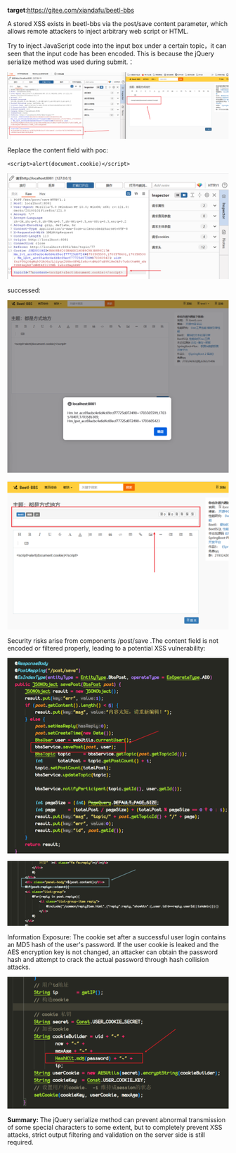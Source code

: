 **target**:https://gitee.com/xiandafu/beetl-bbs

A stored XSS exists in beetl-bbs via the post/save content parameter, which allows remote attackers to inject arbitrary web script or HTML.

Try to inject JavaScript code into the input box under a certain topic，it can seen that the input code has been encoded. This is because the jQuery serialize method was used during submit.：

![image-20231226234426984](image/stored%20xss%20in%20beetl-bbs/image-20231226234426984.png)

Replace the content field with poc:

```
<script>alert(document.cookie)</script>
```

![image-20231226234508906](image/stored%20xss%20in%20beetl-bbs/image-20231226234508906.png)

successed:

![image-20231226234545181](image/stored%20xss%20in%20beetl-bbs/image-20231226234545181.png)

![image-20231226234709641](image/stored%20xss%20in%20beetl-bbs/image-20231226234709641.png)

Security risks arise from components /post/save .The content field is not encoded or filtered properly, leading to a potential XSS vulnerability:

![image-20231226235149123](image/stored%20xss%20in%20beetl-bbs/image-20231226235149123.png)

![image-20231226235251696](image/stored%20xss%20in%20beetl-bbs/image-20231226235251696.png)

Information Exposure: The cookie set after a successful user login contains an MD5 hash of the user's password. If the user cookie is leaked and the AES encryption key is not changed, an attacker can obtain the password hash and attempt to crack the actual password through hash collision attacks.

![image-20231226235442632](image/stored%20xss%20in%20beetl-bbs/image-20231226235442632.png)

**Summary:** The jQuery serialize method can prevent abnormal transmission of some special characters to some extent, but to completely prevent XSS attacks, strict output filtering and validation on the server side is still required.
